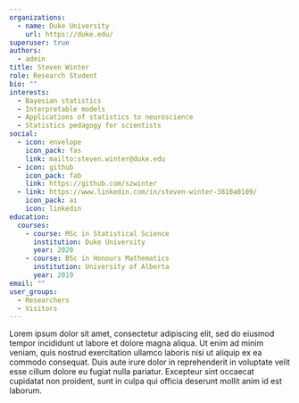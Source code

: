 ```yaml
---
organizations:
  - name: Duke University
    url: https://duke.edu/
superuser: true
authors:
  - admin
title: Steven Winter
role: Research Student
bio: ""
interests:
  - Bayesian statistics
  - Interpretable models
  - Applications of statistics to neuroscience
  - Statistics pedagogy for scientists
social:
  - icon: envelope
    icon_pack: fas
    link: mailto:steven.winter@duke.edu
  - icon: github
    icon_pack: fab
    link: https://github.com/szwinter
  - link: https://www.linkedin.com/in/steven-winter-3810a0109/
    icon_pack: ai
    icon: linkedin
education:
  courses:
    - course: MSc in Statistical Science
      institution: Duke University
      year: 2020
    - course: BSc in Honours Mathematics
      institution: University of Alberta
      year: 2019
email: ""
user_groups:
  - Researchers
  - Visitors
---
```

Lorem ipsum dolor sit amet, consectetur adipiscing elit, sed do eiusmod tempor incididunt ut labore et dolore magna aliqua. Ut enim ad minim veniam, quis nostrud exercitation ullamco laboris nisi ut aliquip ex ea commodo consequat. Duis aute irure dolor in reprehenderit in voluptate velit esse cillum dolore eu fugiat nulla pariatur. Excepteur sint occaecat cupidatat non proident, sunt in culpa qui officia deserunt mollit anim id est laborum.